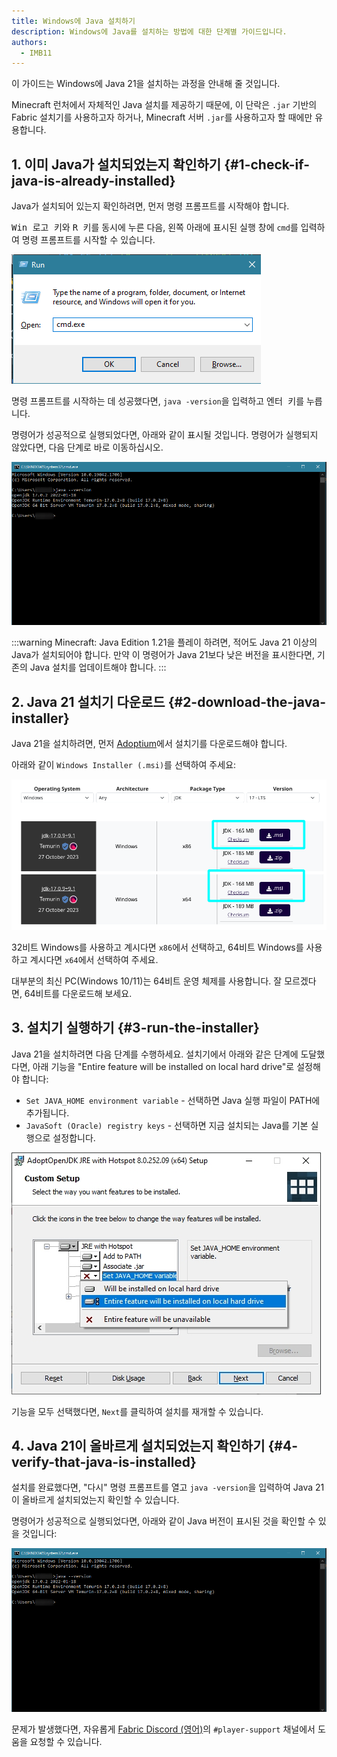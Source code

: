 ```yaml
---
title: Windows에 Java 설치하기
description: Windows에 Java를 설치하는 방법에 대한 단계별 가이드입니다.
authors:
  - IMB11
---
```


이 가이드는 Windows에 Java 21을 설치하는 과정을 안내해 줄 것입니다.

Minecraft 런처에서 자체적인 Java 설치를 제공하기 때문에, 이 단락은 `.jar` 기반의 Fabric 설치기를 사용하고자 하거나, Minecraft 서버 `.jar`를 사용하고자 할 때에만 유용합니다.

## 1. 이미 Java가 설치되었는지 확인하기 {#1-check-if-java-is-already-installed}

Java가 설치되어 있는지 확인하려면, 먼저 명령 프롬프트를 시작해야 합니다.

<kbd>Win 로고 키</kbd>와 <kbd>R 키</kbd>를 동시에 누른 다음, 왼쪽 아래에 표시된 실행 창에 `cmd`를 입력하여 명령 프롬프트를 시작할 수 있습니다.

![입력란에 "cmd.exe"가 입력된 Windows 실행 다이얼로그](/assets/players/installing-java/windows-run-dialog.png)

명령 프롬프트를 시작하는 데 성공했다면, `java -version`을 입력하고 <kbd>엔터 키</kbd>를 누릅니다.

명령어가 성공적으로 실행되었다면, 아래와 같이 표시될 것입니다. 명령어가 실행되지 않았다면, 다음 단계로 바로 이동하십시오.

!["java -version"이 입력된 명령 프롬프트](/assets/players/installing-java/windows-java-version.png)

:::warning
Minecraft: Java Edition 1.21을 플레이 하려면, 적어도 Java 21 이상의 Java가 설치되어야 합니다. 만약 이 명령어가 Java 21보다 낮은 버전을 표시한다면, 기존의 Java 설치를 업데이트해야 합니다.
:::

## 2. Java 21 설치기 다운로드 {#2-download-the-java-installer}

Java 21을 설치하려면, 먼저 [Adoptium](https://adoptium.net/en-GB/temurin/releases/?os=windows\&package=jdk\&version=21)에서 설치기를 다운로드해야 합니다.

아래와 같이 `Windows Installer (.msi)`를 선택하여 주세요:

!["Windows Installer (.msi)" 선택이 강조된 Adoptium 다운로드 페이지](/assets/players/installing-java/windows-download-java.png)

32비트 Windows를 사용하고 계시다면 `x86`에서 선택하고, 64비트 Windows를 사용하고 계시다면 `x64`에서 선택하여 주세요.

대부분의 최신 PC(Windows 10/11)는 64비트 운영 체제를 사용합니다. 잘 모르겠다면, 64비트를 다운로드해 보세요.

## 3. 설치기 실행하기 {#3-run-the-installer}

Java 21을 설치하려면 다음 단계를 수행하세요. 설치기에서 아래와 같은 단계에 도달했다면, 아래 기능을 "Entire feature will be installed on local hard drive"로 설정해야 합니다:

- `Set JAVA_HOME environment variable` - 선택하면 Java 실행 파일이 PATH에 추가됩니다.
- `JavaSoft (Oracle) registry keys` - 선택하면 지금 설치되는 Java를 기본 실행으로 설정합니다.

!["Set JAVA\_HOME variable" 기능이 강조 표시된 Java 21 설치기](/assets/players/installing-java/windows-wizard-screenshot.png)

기능을 모두 선택했다면, `Next`를 클릭하여 설치를 재개할 수 있습니다.

## 4. Java 21이 올바르게 설치되었는지 확인하기 {#4-verify-that-java-is-installed}

설치를 완료했다면, "다시" 명령 프롬프트를 열고 `java -version`을 입력하여 Java 21이 올바르게 설치되었는지 확인할 수 있습니다.

명령어가 성공적으로 실행되었다면, 아래와 같이 Java 버전이 표시된 것을 확인할 수 있을 것입니다:

!["java -version"이 입력된 명령 프롬프트](/assets/players/installing-java/windows-java-version.png)

문제가 발생했다면, 자유롭게 [Fabric Discord (영어)](https://discord.gg/v6v4pMv)의 `#player-support` 채널에서 도움을 요청할 수 있습니다.

